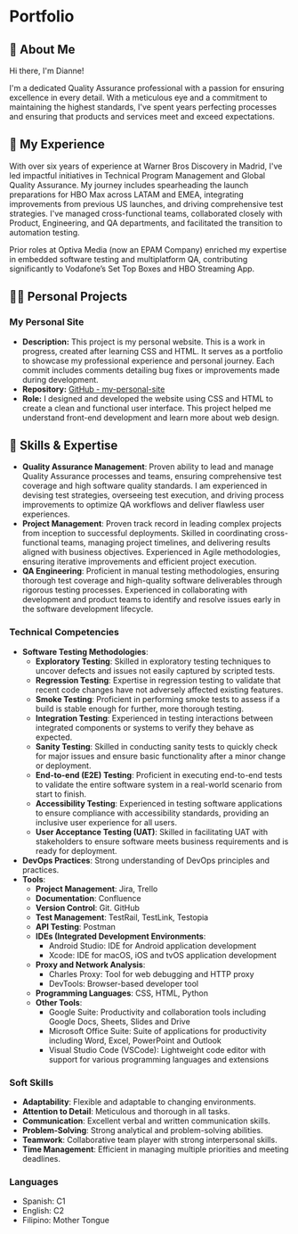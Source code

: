 # Portfolio

## 👋 About Me

Hi there, I'm Dianne! 

I'm a dedicated Quality Assurance professional with a passion for ensuring excellence in every detail. With a meticulous eye and a commitment to maintaining the highest standards, I've spent years perfecting processes and ensuring that products and services meet and exceed expectations.

## 💼 My Experience

With over six years of experience at Warner Bros Discovery in Madrid, I've led impactful initiatives in Technical Program Management and Global Quality Assurance. My journey includes spearheading the launch preparations for HBO Max across LATAM and EMEA, integrating improvements from previous US launches, and driving comprehensive test strategies. I've managed cross-functional teams, collaborated closely with Product, Engineering, and QA departments, and facilitated the transition to automation testing. 

Prior roles at Optiva Media (now an EPAM Company) enriched my expertise in embedded software testing and multiplatform QA, contributing significantly to Vodafone’s Set Top Boxes and HBO Streaming App.

## 👩‍💻 Personal Projects

### My Personal Site
- **Description:** This project is my personal website. This is a work in progress, created after learning CSS and HTML. It serves as a portfolio to showcase my professional experience and personal journey. Each commit includes comments detailing bug fixes or improvements made during development.
- **Repository:** [GitHub - my-personal-site](https://github.com/dianne-florendo/my-personal-site)
- **Role:** I designed and developed the website using CSS and HTML to create a clean and functional user interface. This project helped me understand front-end development and learn more about web design.

## 🔧 Skills & Expertise

- **Quality Assurance Management**: Proven ability to lead and manage Quality Assurance processes and teams, ensuring comprehensive test coverage and high software quality standards. I am experienced in devising test strategies, overseeing test execution, and driving process improvements to optimize QA workflows and deliver flawless user experiences.
- **Project Management**: Proven track record in leading complex projects from inception to successful deployments. Skilled in coordinating cross-functional teams, managing project timelines, and delivering results aligned with business objectives. Experienced in Agile methodologies, ensuring iterative improvements and efficient project execution.
- **QA Engineering**: Proficient in manual testing methodologies, ensuring thorough test coverage and high-quality software deliverables through rigorous testing processes. Experienced in collaborating with development and product teams to identify and resolve issues early in the software development lifecycle.

### Technical Competencies

- **Software Testing Methodologies**:
  - **Exploratory Testing**: Skilled in exploratory testing techniques to uncover defects and issues not easily captured by scripted tests.
  - **Regression Testing**: Expertise in regression testing to validate that recent code changes have not adversely affected existing features.
  - **Smoke Testing**: Proficient in performing smoke tests to assess if a build is stable enough for further, more thorough testing.
  - **Integration Testing**: Experienced in testing interactions between integrated components or systems to verify they behave as expected.
  - **Sanity Testing**: Skilled in conducting sanity tests to quickly check for major issues and ensure basic functionality after a minor change or deployment.
  - **End-to-end (E2E) Testing**: Proficient in executing end-to-end tests to validate the entire software system in a real-world scenario from start to finish.
  - **Accessibility Testing**: Experienced in testing software applications to ensure compliance with accessibility standards, providing an inclusive user experience for all users.
  - **User Acceptance Testing (UAT)**: Skilled in facilitating UAT with stakeholders to ensure software meets business requirements and is ready for deployment.
- **DevOps Practices**: Strong understanding of DevOps principles and practices.
- **Tools**:
  - **Project Management**: Jira, Trello
  - **Documentation**: Confluence
  - **Version Control**: Git. GitHub
  - **Test Management**: TestRail, TestLink, Testopia
  - **API Testing**: Postman
  - **IDEs (Integrated Development Environments**:
    - Android Studio: IDE for Android application development
    - Xcode: IDE for macOS, iOS and tvOS application development
  - **Proxy and Network Analysis**:
    - Charles Proxy: Tool for web debugging and HTTP proxy
    - DevTools: Browser-based developer tool
  - **Programming Languages**: CSS, HTML, Python
  - **Other Tools**:
    - Google Suite: Productivity and collaboration tools including Google Docs, Sheets, Slides and Drive
    - Microsoft Office Suite: Suite of applications for productivity including Word, Excel, PowerPoint and Outlook
    - Visual Studio Code (VSCode): Lightweight code editor with support for various programming languages and extensions

### Soft Skills
- **Adaptability**: Flexible and adaptable to changing environments.
- **Attention to Detail**: Meticulous and thorough in all tasks.
- **Communication**: Excellent verbal and written communication skills.
- **Problem-Solving**: Strong analytical and problem-solving abilities.
- **Teamwork**: Collaborative team player with strong interpersonal skills.
- **Time Management**: Efficient in managing multiple priorities and meeting deadlines.

### Languages
- Spanish: C1
- English: C2
- Filipino: Mother Tongue





